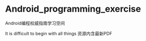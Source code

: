 # Android_programming_exercise
Android编程权威指南学习空间

It is difficult to begin with all things
资源内含最新PDF

